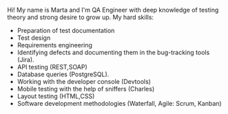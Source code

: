 Hi! My name is Marta and I'm QA Engineer with deep knowledge of testing theory and strong desire to grow up.
My hard skills:
- Preparation of test documentation
- Test design
- Requirements engineering
- Identifying defects and documenting them in the bug-tracking tools (Jira).
- API testing (REST,SOAP)
- Database queries (PostgreSQL).
- Working with the developer console (Devtools)
- Mobile testing with the help of sniffers (Charles)
- Layout testing (HTML,CSS)
- Software development methodologies (Waterfall, Agile: Scrum, Kanban)
<!---
Martafx/Martafx is a ✨ special ✨ repository because its `README.md` (this file) appears on your GitHub profile.
You can click the Preview link to take a look at your changes.
--->
